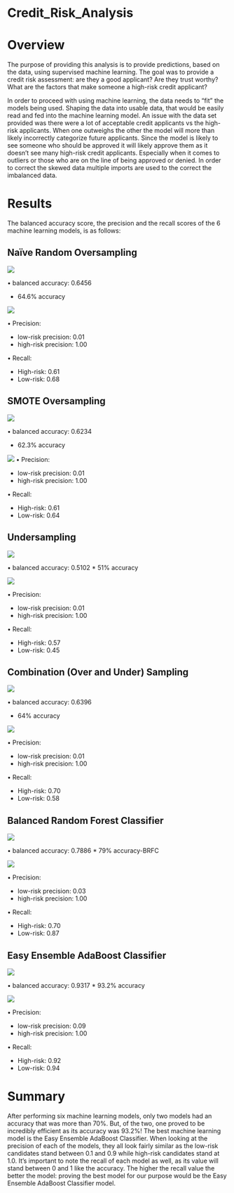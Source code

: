 # Credit_Risk_Analysis

# Overview

The purpose of providing this analysis is to provide predictions, based on the data, using supervised machine learning. The goal was to provide a credit risk assessment: are they a good applicant? Are they trust worthy? What are the factors that make someone a high-risk credit applicant? 

In order to proceed with using machine learning, the data needs to “fit” the models being used. Shaping the data into usable data, that would be easily read and fed into the machine learning model. An issue with the data set provided was there were a lot of acceptable credit applicants vs the high-risk applicants. When one outweighs the other the model will more than likely incorrectly categorize future applicants. Since the model is likely to see someone who should be approved it will likely approve them as it doesn’t see many high-risk credit applicants. Especially when it comes to outliers or those who are on the line of being approved or denied. In order to correct the skewed data multiple imports are used to the correct the imbalanced data. 

# Results

The balanced accuracy score, the precision and the recall scores of the 6 machine learning models, is as follows: 

## Naïve Random Oversampling

![](images/oversample_acc.png)

•	balanced accuracy: 0.6456 
   *	64.6% accuracy 

![](images/oversample_report.png)

•	Precision: 
   * low-risk precision: 0.01
   * high-risk precision: 1.00

•	Recall: 
   * High-risk: 0.61
   * Low-risk: 0.68

## SMOTE Oversampling 

![](images/SMOTE_acc.png)

•	balanced accuracy: 0.6234
   * 62.3% accuracy 

![](images/SMOTE_report.png)
•	Precision: 
   * low-risk precision: 0.01
   * high-risk precision: 1.00
	
•	Recall: 
   * High-risk: 0.61
   * Low-risk: 0.64

## Undersampling 

![](images/under_acc.png)

•	balanced accuracy: 0.5102
    * 51% accuracy 

![](images/under_report.png)

•	Precision: 
   * low-risk precision: 0.01
   * high-risk precision: 1.00
 
•	Recall: 
   * High-risk: 0.57
   * Low-risk: 0.45

## Combination (Over and Under) Sampling

![](images/combo_acc.png)

•	balanced accuracy: 0.6396 
 * 64% accuracy 

![](images/combo_report.png)

•	Precision: 
   * low-risk precision: 0.01
   * high-risk precision: 1.00
	
•	Recall: 
   * High-risk: 0.70
   * Low-risk: 0.58


## Balanced Random Forest Classifier

![](images/BRFC_acc.png)

•	balanced accuracy: 0.7886
	* 79% accuracy-BRFC

![](images/BRFC_report.png)

•	Precision: 
   * low-risk precision: 0.03
   * high-risk precision: 1.00
	
•	Recall: 
   * High-risk: 0.70
   * Low-risk: 0.87


## Easy Ensemble AdaBoost Classifier

![](images/ENABC_acc.png)

•	balanced accuracy: 0.9317
	* 93.2% accuracy 

![](images/ENABC_report.png)

•	Precision: 
   *  low-risk precision: 0.09
   *  high-risk precision: 1.00
	
•	Recall: 
   *  High-risk: 0.92
   *  Low-risk: 0.94


# Summary 
After performing six machine learning models, only two models had an accuracy that was more than 70%. But, of the two, one proved to be incredibly efficient as its accuracy was 93.2%! The best machine learning model is the Easy Ensemble AdaBoost Classifier. When looking at the precision of each of the models, they all look fairly similar as the low-risk candidates stand between 0.1 and 0.9 while high-risk candidates stand at 1.0. It’s important to note the recall of each model as well, as its value will stand between 0 and 1 like the accuracy. The higher the recall value the better the model: proving the best model for our purpose would be the Easy Ensemble AdaBoost Classifier model.

